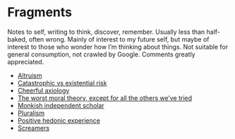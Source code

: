 # Fragments
Notes to self, writing to think, discover, remember. Usually less than half-baked, often wrong. Mainly of interest to my future self, but maybe of interest to those who wonder how I’m thinking about things. Not suitable for general consumption, not crawled by Google. Comments greatly appreciated.

* [Altruism](/fragments/altruism.md)
* [Catastrophic vs existential risk](/fragments/catastrophic-vs-existential-risk.md)
* [Cheerful axiology](/fragments/cheerful-axiology.md)
* [The worst moral theory, except for all the others we’ve tried](/fragments/the-worst-moral-theory,-except-for-all-the-others-we’ve-tried.md)
* [Monkish independent scholar](/fragments/monkish-independent-scholar.md)
* [Pluralism](/fragments/pluralism.md)
* [Positive hedonic experience](/fragments/positive-hedonic-experience.md)
* [Screamers](/fragments/screamers.md) 

<!-- #web/fragments -->

<!-- {BearID:index.md} -->
